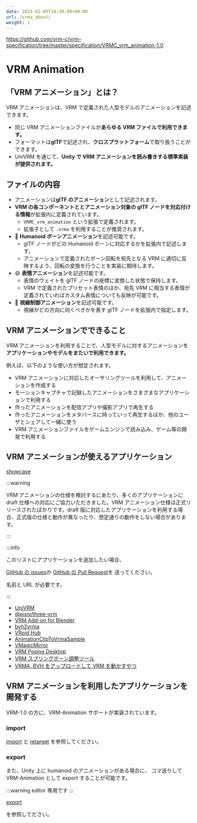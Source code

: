 ```yaml
---
date: 2024-02-05T18:30:00+09:00
url: /vrma_about/
weight: 1
---
```


https://github.com/vrm-c/vrm-specification/tree/master/specification/VRMC_vrm_animation-1.0

# VRM Animation

## 「VRM アニメーション」とは？

VRM アニメーションは、VRM で定義された人型モデルのアニメーションを記述できます。

- 同じ VRM アニメーションファイルが**あらゆる VRM ファイルで利用できます。**
- フォーマットは**glTF**で記述され、**クロスプラットフォーム**で取り扱うことができます。
- UniVRM を通じて、**Unity で VRM アニメーションを読み書きする標準実装が提供されます。**

## ファイルの内容

- アニメーションは**glTF のアニメーション**として記述されます。
- **VRM の各コンポーネントととアニメーション対象の glTF ノードを対応付ける情報**が拡張内に定義されています。
  - `VRMC_vrm_animation` という拡張で定義されます。
  - 拡張子として `.vrma` を利用することが推奨されます。
- 🦴 **Humanoid ボーンアニメーション**を記述可能です。
  - glTF ノードがどの Humanoid ボーンに対応するかを拡張内で記述します。
  - アニメーションで定義されたボーン回転を宛先となる VRM に適切に反映するよう、回転の変換を行うことを実装に期待します。
- 😄 **表情アニメーション**を記述可能です。
  - 表情のウェイトを glTF ノードの座標に変換した状態で保持します。
  - VRM で定義されたプリセット表情のほか、宛先 VRM に相当する表情が定義されていればカスタム表情についても反映が可能です。
- 👀 **視線制御アニメーション**を記述可能です。
  - 視線がどの方向に向くべきかを表す glTF ノードを拡張内で指定します。

## VRM アニメーションでできること

VRM アニメーションを利用することで、人型モデルに対するアニメーションを**アプリケーションやモデルをまたいで利用できます。**

例えば、以下のような使い方が想定されます。

- VRM アニメーションに対応したオーサリングツールを利用して、アニメーションを作成する
- モーションキャプチャで記録したアニメーションをさまざまなアプリケーションで利用する
- 作ったアニメーションを配信アプリや撮影アプリで再生する
- 作ったアニメーションをメタバースに持っていって再生するほか、他のユーザとシェアして一緒に使う
- VRM アニメーションファイルをゲームエンジンで読み込み、ゲーム等の開発で利用する

## VRM アニメーションが使えるアプリケーション

[showcase](/showcase/?flags=2)

:::warning

VRM アニメーションの仕様を検討するにあたり、多くのアプリケーションに draft 仕様への対応にご協力いただきました。VRM アニメーション仕様は正式リリースされたばかりです。draft 版に対応したアプリケーションを利用する場合、正式版の仕様と動作が異なったり、想定通りの動作をしない場合があります。

:::

:::info

このリストにアプリケーションを追加したい場合、

[GitHub の issues](https://github.com/vrm-c/vrm.dev/issues)か
[GitHub の Pull Request](https://github.com/vrm-c/vrm.dev/pulls)を
送ってください。

名前と URL が必要です。

:::

- [UniVRM](https://github.com/vrm-c/UniVRM)
- [@pixiv/three-vrm](https://github.com/pixiv/three-vrm)
- [VRM Add-on for Blender](https://vrm-addon-for-blender.info/)
- [bvh2vrma](https://vrm-c.github.io/bvh2vrma/)
- [VRoid Hub](https://hub.vroid.com/)
- [AnimationClipToVrmaSample](https://github.com/malaybaku/AnimationClipToVrmaSample)
- [VMagicMirror](https://malaybaku.github.io/VMagicMirror/)
- [VRM Posing Desktop](https://store.steampowered.com/app/1895630/VRM_Posing_Desktop/)
- [VRM スプリングボーン調整ツール](https://napharmonia.com/vrmtool/)
- [VRMA, BVH をアップロードして VRM を動かすやつ](https://tfuru.github.io/vrma-loader-sample/)

## VRM アニメーションを利用したアプリケーションを開発する

VRM-1.0 の方に、VRM-Animation サポートが実装されています。

### import

[import](/vrma/univrm-vrma/vrma-import)
と
[retarget](/vrma/univrm-vrma/retarget)
を参照してください。

### export

また、Unity 上に humanoid のアニメーションがある場合に、
コマ送りして VRM-Animation として export することが可能です。

:::warning editor 専用です
:::

[export](/vrma/univrm-vrma/vrma-export)

を参照してださい。

